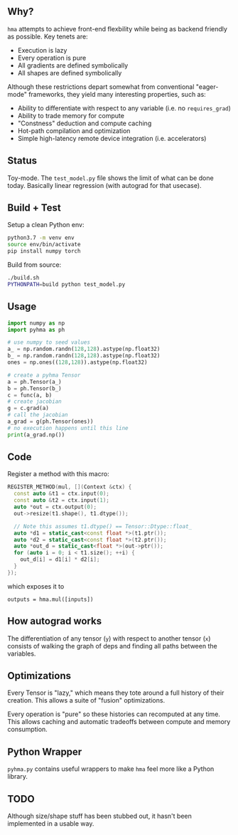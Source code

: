## Why?

`hma` attempts to achieve front-end flexbility while being as backend friendly as possible.
Key tenets are:

- Execution is lazy
- Every operation is pure
- All gradients are defined symbolically
- All shapes are defined symbolically

Although these restrictions depart somewhat from conventional "eager-mode" frameworks,
they yield many interesting properties, such as:

- Ability to differentiate with respect to any variable (i.e. no `requires_grad`)
- Ability to trade memory for compute
- "Constness" deduction and compute caching
- Hot-path compilation and optimization
- Simple high-latency remote device integration (i.e. accelerators)


## Status

Toy-mode.  The `test_model.py` file shows the limit of what can be done today.
Basically linear regression (with autograd for that usecase).

## Build + Test

Setup a clean Python env:

```bash
python3.7 -m venv env
source env/bin/activate
pip install numpy torch
```

Build from source:

```bash
./build.sh
PYTHONPATH=build python test_model.py
```

## Usage

```python
import numpy as np
import pyhma as ph

# use numpy to seed values
a_ = np.random.randn(128,128).astype(np.float32)
b_ = np.random.randn(128,128).astype(np.float32)
ones = np.ones((128,128)).astype(np.float32)

# create a pyhma Tensor
a = ph.Tensor(a_)
b = ph.Tensor(b_)
c = func(a, b)
# create jacobian
g = c.grad(a)
# call the jacobian
a_grad = g(ph.Tensor(ones))
# no execution happens until this line
print(a_grad.np())
```

## Code

Register a method with this macro:

```cpp
REGISTER_METHOD(mul, [](Context &ctx) {
  const auto &t1 = ctx.input(0);
  const auto &t2 = ctx.input(1);
  auto *out = ctx.output(0);
  out->resize(t1.shape(), t1.dtype());

  // Note this assumes t1.dtype() == Tensor::Dtype::float_
  auto *d1 = static_cast<const float *>(t1.ptr());
  auto *d2 = static_cast<const float *>(t2.ptr());
  auto *out_d = static_cast<float *>(out->ptr());
  for (auto i = 0; i < t1.size(); ++i) {
    out_d[i] = d1[i] * d2[i];
  }
});
```

which exposes it to

```
outputs = hma.mul([inputs])
```



## How autograd works

The differentiation of any tensor (`y`) with respect to another tensor (`x`) consists of
walking the graph of deps and finding all paths between the variables.

## Optimizations

Every Tensor is "lazy," which means they tote around a full history of their creation.
This allows a suite of "fusion" optimizations.

Every operation is "pure" so these histories can recomputed at any time.
This allows caching and automatic tradeoffs between compute and memory consumption.

## Python Wrapper

`pyhma.py` contains useful wrappers to make `hma` feel more like a Python library.

## TODO

Although size/shape stuff has been stubbed out, it hasn't been implemented in a usable way.

